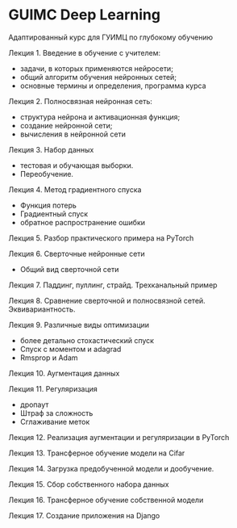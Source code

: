 # GUIMC Deep Learning
Адаптированный курс для ГУИМЦ по глубокому обучению

Лекция 1. Введение в обучение с учителем: 
- задачи, в которых применяются нейросети; 
- общий алгоритм обучения нейронных сетей; 
- основные термины и определения, программа курса

Лекция 2. Полносвязная нейронная сеть: 
- структура нейрона и активационная функция; 
- создание нейронной сети; 
- вычисления в нейронной сети

Лекция 3. Набор данных
- тестовая и обучающая выборки. 
- Переобучение. 

Лекция 4. Метод градиентного спуска
- Функция потерь
- Градиентный спуск
- обратное распространение ошибки

Лекция 5. Разбор практического примера на PyTorch

Лекция 6. Сверточные нейронные сети
- Общий вид сверточной сети 

Лекция 7. Паддинг, пуллинг, страйд. Трехканальный пример

Лекция 8. Сравнение сверточной и полносвязной сетей. Эквивариантность.

Лекция 9. Различные виды оптимизации
- более детально стохастический спуск
- Спуск с моментом и adagrad
- Rmsprop и Adam 

Лекция 10. Аугментация данных

Лекция 11. Регуляризация
- дропаут
- Штраф за сложность
- Сглаживание меток

Лекция 12. Реализация аугментации и регуляризации в PyTorch

Лекция 13. Трансферное обучение модели на Cifar

Лекция 14. Загрузка предобученной модели и дообучение. 

Лекция 15. Сбор собственного набора данных

Лекция 16. Трансферное обучение собственной модели

Лекция 17. Создание приложения на Django
